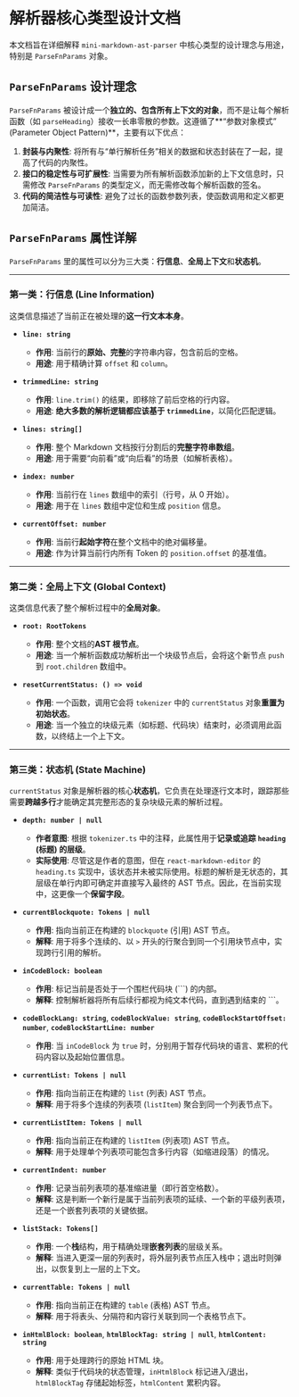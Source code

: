 # 解析器核心类型设计文档

本文档旨在详细解释 `mini-markdown-ast-parser` 中核心类型的设计理念与用途，特别是 `ParseFnParams` 对象。

## `ParseFnParams` 设计理念

`ParseFnParams` 被设计成一个**独立的、包含所有上下文的对象**，而不是让每个解析函数（如 `parseHeading`）接收一长串零散的参数。这遵循了**“参数对象模式” (Parameter Object Pattern)**，主要有以下优点：

1.  **封装与内聚性**: 将所有与“单行解析任务”相关的数据和状态封装在了一起，提高了代码的内聚性。
2.  **接口的稳定性与可扩展性**: 当需要为所有解析函数添加新的上下文信息时，只需修改 `ParseFnParams` 的类型定义，而无需修改每个解析函数的签名。
3.  **代码的简洁性与可读性**: 避免了过长的函数参数列表，使函数调用和定义都更加简洁。

## `ParseFnParams` 属性详解

`ParseFnParams` 里的属性可以分为三大类：**行信息**、**全局上下文**和**状态机**。

---

### 第一类：行信息 (Line Information)

这类信息描述了当前正在被处理的**这一行文本本身**。

*   **`line: string`**
    *   **作用**: 当前行的**原始、完整**的字符串内容，包含前后的空格。
    *   **用途**: 用于精确计算 `offset` 和 `column`。

*   **`trimmedLine: string`**
    *   **作用**: `line.trim()` 的结果，即移除了前后空格的行内容。
    *   **用途**: **绝大多数的解析逻辑都应该基于 `trimmedLine`**，以简化匹配逻辑。

*   **`lines: string[]`**
    *   **作用**: 整个 Markdown 文档按行分割后的**完整字符串数组**。
    *   **用途**: 用于需要“向前看”或“向后看”的场景（如解析表格）。

*   **`index: number`**
    *   **作用**: 当前行在 `lines` 数组中的索引（行号，从 0 开始）。
    *   **用途**: 用于在 `lines` 数组中定位和生成 `position` 信息。

*   **`currentOffset: number`**
    *   **作用**: 当前行**起始字符**在整个文档中的绝对偏移量。
    *   **用途**: 作为计算当前行内所有 Token 的 `position.offset` 的基准值。

---

### 第二类：全局上下文 (Global Context)

这类信息代表了整个解析过程中的**全局对象**。

*   **`root: RootTokens`**
    *   **作用**: 整个文档的**AST 根节点**。
    *   **用途**: 当一个解析函数成功解析出一个块级节点后，会将这个新节点 `push` 到 `root.children` 数组中。

*   **`resetCurrentStatus: () => void`**
    *   **作用**: 一个函数，调用它会将 `tokenizer` 中的 `currentStatus` 对象**重置为初始状态**。
    *   **用途**: 当一个独立的块级元素（如标题、代码块）结束时，必须调用此函数，以终结上一个上下文。

---

### 第三类：状态机 (State Machine)

`currentStatus` 对象是解析器的核心**状态机**，它负责在处理逐行文本时，跟踪那些需要**跨越多行**才能确定其完整形态的复杂块级元素的解析过程。

*   **`depth: number | null`**
    *   **作者意图**: 根据 `tokenizer.ts` 中的注释，此属性用于**记录或追踪 `heading` (标题) 的层级**。
    *   **实际使用**: 尽管这是作者的意图，但在 `react-markdown-editor` 的 `heading.ts` 实现中，该状态并未被实际使用。标题的解析是无状态的，其层级在单行内即可确定并直接写入最终的 AST 节点。因此，在当前实现中，这更像一个**保留字段**。

*   **`currentBlockquote: Tokens | null`**
    *   **作用**: 指向当前正在构建的 `blockquote` (引用) AST 节点。
    *   **解释**: 用于将多个连续的、以 `>` 开头的行聚合到同一个引用块节点中，实现跨行引用的解析。

*   **`inCodeBlock: boolean`**
    *   **作用**: 标记当前是否处于一个围栏代码块 (```) 的内部。
    *   **解释**: 控制解析器将所有后续行都视为纯文本代码，直到遇到结束的 ```。

*   **`codeBlockLang: string`**, **`codeBlockValue: string`**, **`codeBlockStartOffset: number`**, **`codeBlockStartLine: number`**
    *   **作用**: 当 `inCodeBlock` 为 `true` 时，分别用于暂存代码块的语言、累积的代码内容以及起始位置信息。

*   **`currentList: Tokens | null`**
    *   **作用**: 指向当前正在构建的 `list` (列表) AST 节点。
    *   **解释**: 用于将多个连续的列表项 (`listItem`) 聚合到同一个列表节点下。

*   **`currentListItem: Tokens | null`**
    *   **作用**: 指向当前正在构建的 `listItem` (列表项) AST 节点。
    *   **解释**: 用于处理单个列表项可能包含多行内容（如缩进段落）的情况。

*   **`currentIndent: number`**
    *   **作用**: 记录当前列表项的基准缩进量（即行首空格数）。
    *   **解释**: 这是判断一个新行是属于当前列表项的延续、一个新的平级列表项，还是一个嵌套列表项的关键依据。

*   **`listStack: Tokens[]`**
    *   **作用**: 一个**栈**结构，用于精确处理**嵌套列表**的层级关系。
    *   **解释**: 当进入更深一层的列表时，将外层列表节点压入栈中；退出时则弹出，以恢复到上一层的上下文。

*   **`currentTable: Tokens | null`**
    *   **作用**: 指向当前正在构建的 `table` (表格) AST 节点。
    *   **解释**: 用于将表头、分隔符和内容行关联到同一个表格节点下。

*   **`inHtmlBlock: boolean`**, **`htmlBlockTag: string | null`**, **`htmlContent: string`**
    *   **作用**: 用于处理跨行的原始 HTML 块。
    *   **解释**: 类似于代码块的状态管理，`inHtmlBlock` 标记进入/退出，`htmlBlockTag` 存储起始标签，`htmlContent` 累积内容。
